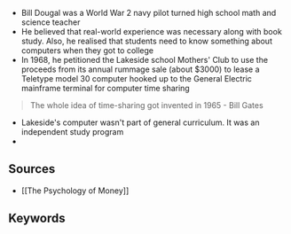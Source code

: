 - Bill Dougal was a World War 2 navy pilot turned high school math and science teacher
- He believed that real-world experience was necessary along with book study. Also, he realised that students need to know something about computers when they got to college
- In 1968, he petitioned the Lakeside school Mothers' Club to use the proceeds from its annual rummage sale (about $3000) to lease a Teletype model 30 computer hooked up to the General Electric mainframe terminal for computer time sharing
> The whole idea of time-sharing got invented in 1965
\- Bill Gates
- Lakeside's computer wasn't part of general curriculum. It was an independent study program
- 


## Sources
- [[The Psychology of Money]]
## Keywords
